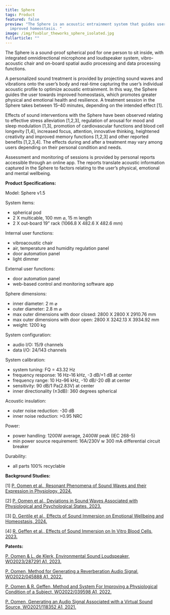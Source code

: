 ```yaml
---
title: Sphere
tags: Product
featured: false
preview: "The Sphere is an acoustic entrainment system that guides users to
  improved homeostasis. "
image: /img/foxblur_theworks_sphere_isolated.jpg
fullarticle: ""
---
```

The Sphere is a sound-proof spherical pod for one person to sit inside, with integrated omnidirectional microphone and loudspeaker system, vibro-acoustic chair and on-board spatial audio processing and data processing functions. 

A personalized sound treatment is provided by projecting sound waves and vibrations onto the user’s body and real-time capturing the user’s individual acoustic profile to optimize acoustic entrainment. In this way, the Sphere guides the user towards improved homeostasis, which promotes greater physical and emotional health and resilience. A treatment session in the Sphere takes between 15–40 minutes, depending on the intended effect \[1]. 

Effects of sound interventions with the Sphere have been observed relating to effective stress alleviation \[1,2,3], regulation of arousal for mood and sleep modulation \[1,3], promotion of cardiovascular functions and blood cell longevity \[1,4], increased focus, attention, innovative thinking, heightened creativity and improved memory functions \[1,2,3] and other reported benefits \[1,2,3,4]. The effects during and after a treatment may vary among users depending on their personal condition and needs.

Assessment and monitoring of sessions is provided by personal reports accessible through an online app. The reports translate acoustic information captured in the Sphere to factors relating to the user’s physical, emotional and mental wellbeing.

**Product Specifications:**

Model: Sphere v1.5

System items: 

* spherical pod
* 2 X multicable, 100 mm ⌀, 15 m length
* 2 X out-board 19” rack (1066.8 X 482.6 X 482.6 mm)

Internal user functions:

* vibroacoustic chair
* air, temperature and humidity regulation panel
* door automation panel
* light dimmer

External user functions:

* door automation panel
* web-based control and monitoring software app 

Sphere dimensions:

* inner diameter: 2 m ⌀
* outer diameter: 2.8 m ⌀
* max outer dimensions with door closed: 2800 X 2800 X 2910.76 mm
* max outer dimensions with door open: 2800 X 3242.13 X 3934.92 mm
* weight: 1200 kg

System configuration:

* audio I/O: 15/9 channels
* data I/O: 24/143 channels

System calibration:

* system tuning: FQ = 43.32 Hz
* frequency response: 16 Hz–16 kHz, -3 dB/+1 dB at center
* frequency range: 10 Hz–96 kHz, -10 dB/-20 dB at center
* sensitivity: 90 dB/1 Pa(2.83V) at center
* inner directionality (±3dB): 360 degrees spherical

Acoustic insulation:

* outer noise reduction: -30 dB 
* inner noise reduction: >0.95 NRC 

Power:

* power handling: 1200W average, 2400W peak (IEC 268-5)
* min power source requirement: 16A/230V w 300 mA differential circuit breaker 

Durability:

* all parts 100% recyclable

**Background Studies:** 

\[1] [P. Oomen et al., Resonant Phenomena of Sound Waves and their Expression in Physiology, 2024.](https://www.theworks.info/blog/2024-07-29-resonant-phenomena-of-sound-waves-and-their-expression-in-physiology/) 

\[2] [P. Oomen et al., Deviations in Sound Waves Associated with Physiological and Psychological States, 2023.](https://www.theworks.info/blog/2023-10-04-deviations-in-sound-waves-associated-with-physiological-and-psychological-states/)

\[3] [D. Gentile et al., Effects of Sound Immersion on Emotional Wellbeing and Homeostasis, 2024.](https://www.theworks.info/blog/2024-09-26-effects-of-sound-immersion-on-emotional-wellbeing-and-homeostasis/)

\[4] [R. Geffen et al., Effects of Sound Immersion on In Vitro Blood Cells, 2023.](https://www.theworks.info/blog/2023-10-05-effects-of-sound-immersion-on-in-vitro-blood-cells/)

**Patents:** 

[P. Oomen & L. de Klerk, Environmental Sound Loudspeaker, WO2023/287291 A1, ](https://www.theworks.info/blog/2023-01-19-environmental-sound-loudspeaker/)[2023.](https://www.theworks.info/blog/2023-01-19-environmental-sound-loudspeaker/) 

[P. Oomen, Method for Generating a Reverberation Audio Signal, WO2022/045888 A1, 2022.](https://www.theworks.info/blog/2022-03-03-method-for-generating-a-reverberation-audio-signal/)

[P. Oomen & R. Geffen, Method and System For Improving a Physiological Condition of a Subject, WO2022/039598 A1, 2022.](https://www.theworks.info/blog/2022-02-24-method-and-system-for-improving-a-physiological-condition-of-a-subject/)

[P. Oomen, Generating an Audio Signal Associated with a Virtual Sound Source, WO2021/118352 A1, 2021.](https://www.theworks.info/blog/2021-06-17-generating-an-audio-signal-associated-with-a-virtual-sound-source/)[](https://osf.io/hvcqx/download/)
